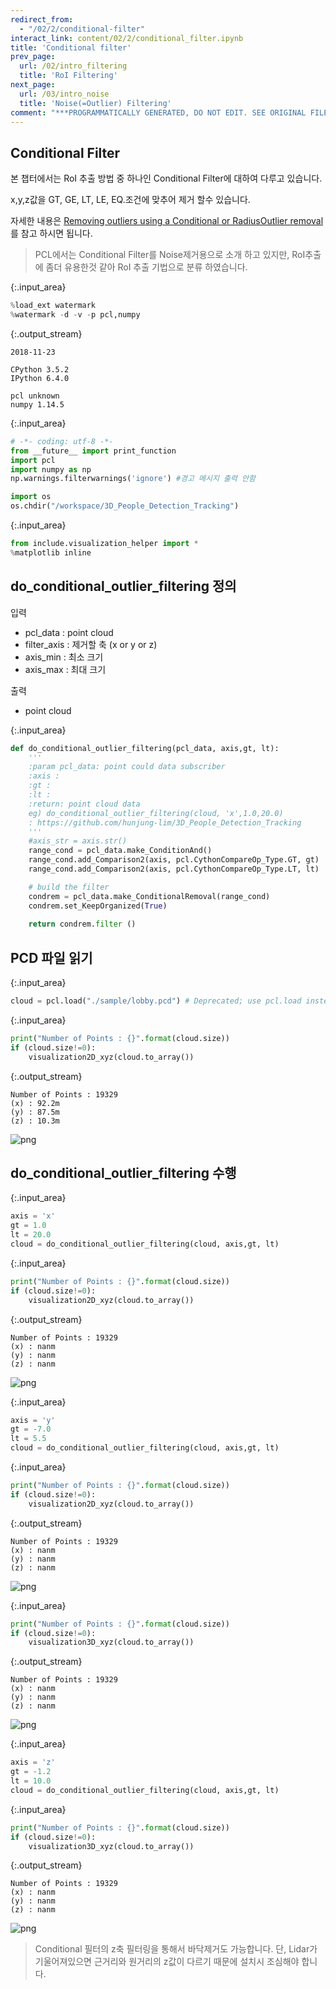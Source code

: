 ```yaml
---
redirect_from:
  - "/02/2/conditional-filter"
interact_link: content/02/2/conditional_filter.ipynb
title: 'Conditional filter'
prev_page:
  url: /02/intro_filtering
  title: 'RoI Filtering'
next_page:
  url: /03/intro_noise
  title: 'Noise(=Outlier) Filtering'
comment: "***PROGRAMMATICALLY GENERATED, DO NOT EDIT. SEE ORIGINAL FILES IN /content***"
---
```


## Conditional Filter


본 챕터에서는 RoI 추출 방법 중 하나인 Conditional Filter에 대하여 다루고 있습니다. 

x,y,z값을 GT, GE, LT, LE, EQ.조건에 맞추어 제거 할수 있습니다. 

자세한 내용은 [Removing outliers using a Conditional or RadiusOutlier removal](http://pointclouds.org/documentation/tutorials/remove_outliers.php)를 참고 하시면 됩니다.

> PCL에서는 Conditional Filter를 Noise제거용으로 소개 하고 있지만, RoI추출에 좀더 유용한것 같아 RoI 추출 기법으로 분류 하였습니다. 



{:.input_area}
```python
%load_ext watermark
%watermark -d -v -p pcl,numpy
```


{:.output_stream}
```
2018-11-23 

CPython 3.5.2
IPython 6.4.0

pcl unknown
numpy 1.14.5

```



{:.input_area}
```python
# -*- coding: utf-8 -*-
from __future__ import print_function
import pcl
import numpy as np
np.warnings.filterwarnings('ignore') #경고 메시지 출력 안함 

import os
os.chdir("/workspace/3D_People_Detection_Tracking") 
```




{:.input_area}
```python
from include.visualization_helper import *
%matplotlib inline
```


## do_conditional_outlier_filtering 정의

입력 
- pcl_data : point cloud
- filter_axis : 제거할 축 (x or y or z)
- axis_min : 최소 크기
- axis_max : 최대 크기

출력  
- point cloud



{:.input_area}
```python
def do_conditional_outlier_filtering(pcl_data, axis,gt, lt):
    '''
    :param pcl_data: point could data subscriber
    :axis : 
    :gt :
    :lt :
    :return: point cloud data
    eg) do_conditional_outlier_filtering(cloud, 'x',1.0,20.0)
    : https://github.com/hunjung-lim/3D_People_Detection_Tracking
    '''
    #axis_str = axis.str()
    range_cond = pcl_data.make_ConditionAnd()
    range_cond.add_Comparison2(axis, pcl.CythonCompareOp_Type.GT, gt)
    range_cond.add_Comparison2(axis, pcl.CythonCompareOp_Type.LT, lt)

    # build the filter
    condrem = pcl_data.make_ConditionalRemoval(range_cond)
    condrem.set_KeepOrganized(True)
    
    return condrem.filter ()
```


## PCD 파일 읽기



{:.input_area}
```python
cloud = pcl.load("./sample/lobby.pcd") # Deprecated; use pcl.load instead.
```




{:.input_area}
```python
print("Number of Points : {}".format(cloud.size))
if (cloud.size!=0):
    visualization2D_xyz(cloud.to_array())    
```


{:.output_stream}
```
Number of Points : 19329
(x) : 92.2m
(y) : 87.5m
(z) : 10.3m

```


![png](../../images/02/2/conditional_filter_8_1.png)


## do_conditional_outlier_filtering 수행



{:.input_area}
```python
axis = 'x'
gt = 1.0
lt = 20.0
cloud = do_conditional_outlier_filtering(cloud, axis,gt, lt)
```




{:.input_area}
```python
print("Number of Points : {}".format(cloud.size))
if (cloud.size!=0):
    visualization2D_xyz(cloud.to_array())   
```


{:.output_stream}
```
Number of Points : 19329
(x) : nanm
(y) : nanm
(z) : nanm

```


![png](../../images/02/2/conditional_filter_11_1.png)




{:.input_area}
```python
axis = 'y'
gt = -7.0
lt = 5.5
cloud = do_conditional_outlier_filtering(cloud, axis,gt, lt)
```




{:.input_area}
```python
print("Number of Points : {}".format(cloud.size))
if (cloud.size!=0):
    visualization2D_xyz(cloud.to_array())   
```


{:.output_stream}
```
Number of Points : 19329
(x) : nanm
(y) : nanm
(z) : nanm

```


![png](../../images/02/2/conditional_filter_13_1.png)




{:.input_area}
```python
print("Number of Points : {}".format(cloud.size))
if (cloud.size!=0):
    visualization3D_xyz(cloud.to_array())   
```


{:.output_stream}
```
Number of Points : 19329
(x) : nanm
(y) : nanm
(z) : nanm

```


![png](../../images/02/2/conditional_filter_14_1.png)




{:.input_area}
```python
axis = 'z'
gt = -1.2
lt = 10.0
cloud = do_conditional_outlier_filtering(cloud, axis,gt, lt)
```




{:.input_area}
```python
print("Number of Points : {}".format(cloud.size))
if (cloud.size!=0):
    visualization3D_xyz(cloud.to_array())    
```


{:.output_stream}
```
Number of Points : 19329
(x) : nanm
(y) : nanm
(z) : nanm

```


![png](../../images/02/2/conditional_filter_16_1.png)


> Conditional 필터의 z축 필터링을 통해서 바닥제거도 가능합니다. 
> 단, Lidar가 기울어져있으면 근거리와 원거리의 z값이 다르기 때문에 설치시 조심해야 합니다. 
